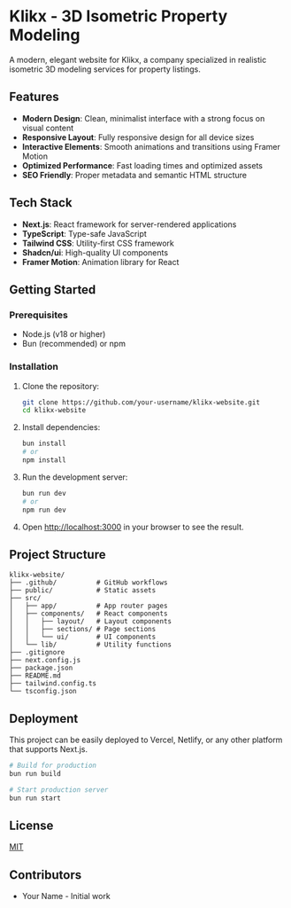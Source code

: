 # Klikx - 3D Isometric Property Modeling

A modern, elegant website for Klikx, a company specialized in realistic isometric 3D modeling services for property listings.

## Features

- **Modern Design**: Clean, minimalist interface with a strong focus on visual content
- **Responsive Layout**: Fully responsive design for all device sizes
- **Interactive Elements**: Smooth animations and transitions using Framer Motion
- **Optimized Performance**: Fast loading times and optimized assets
- **SEO Friendly**: Proper metadata and semantic HTML structure

## Tech Stack

- **Next.js**: React framework for server-rendered applications
- **TypeScript**: Type-safe JavaScript
- **Tailwind CSS**: Utility-first CSS framework
- **Shadcn/ui**: High-quality UI components
- **Framer Motion**: Animation library for React

## Getting Started

### Prerequisites

- Node.js (v18 or higher)
- Bun (recommended) or npm

### Installation

1. Clone the repository:
   ```bash
   git clone https://github.com/your-username/klikx-website.git
   cd klikx-website
   ```

2. Install dependencies:
   ```bash
   bun install
   # or
   npm install
   ```

3. Run the development server:
   ```bash
   bun run dev
   # or
   npm run dev
   ```

4. Open [http://localhost:3000](http://localhost:3000) in your browser to see the result.

## Project Structure

```
klikx-website/
├── .github/          # GitHub workflows
├── public/           # Static assets
├── src/
│   ├── app/          # App router pages
│   ├── components/   # React components
│   │   ├── layout/   # Layout components
│   │   ├── sections/ # Page sections
│   │   └── ui/       # UI components
│   └── lib/          # Utility functions
├── .gitignore
├── next.config.js
├── package.json
├── README.md
├── tailwind.config.ts
└── tsconfig.json
```

## Deployment

This project can be easily deployed to Vercel, Netlify, or any other platform that supports Next.js.

```bash
# Build for production
bun run build

# Start production server
bun run start
```

## License

[MIT](LICENSE)

## Contributors

- Your Name - Initial work
